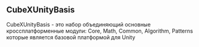 ## CubeXUnityBasis

CubeXUnityBasis - это набор объединяющий основные кроссплатформенные модули: Core, Math, Common, Algorithm, Patterns которые является базовой платформой для Unity